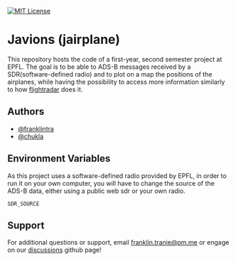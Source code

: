 [![MIT License](https://img.shields.io/badge/License-MIT-green.svg)](https://choosealicense.com/licenses/mit/)

# Javions (jairplane)
This repository hosts the code of a first-year, second semester project at EPFL. The goal is to be able to ADS-B messages received by a SDR(software-defined radio) and to plot on a map the positions of the airplanes, while having the possibility to access more information similarly to how [flightradar](https://www.flightradar24.com/) does it.
## Authors

- [@franklintra](https://www.github.com/franklintra)
- [@chukla](https://www.github.com/chukla)




## Environment Variables

As this project uses a software-defined radio provided by EPFL, in order to run it on your own computer, you will have to change the source of the ADS-B data, either using a public web sdr or your own radio.

`SDR_SOURCE`


## Support

For additional questions or support, email franklin.tranie@pm.me or engage on our [discussions](https://github.com/franklintra/Javions/discussions/1) github page!